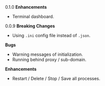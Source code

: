0.1.0
**Enhancements**
- Terminal dashboard.

0.0.9
**Breaking Changes**
- Using `.ini` config file instead of `.json`.

**Bugs**
- Warning messages of initialization.
- Running behind proxy / sub-domain.

**Enhancements**
- Restart / Delete / Stop / Save all processes.